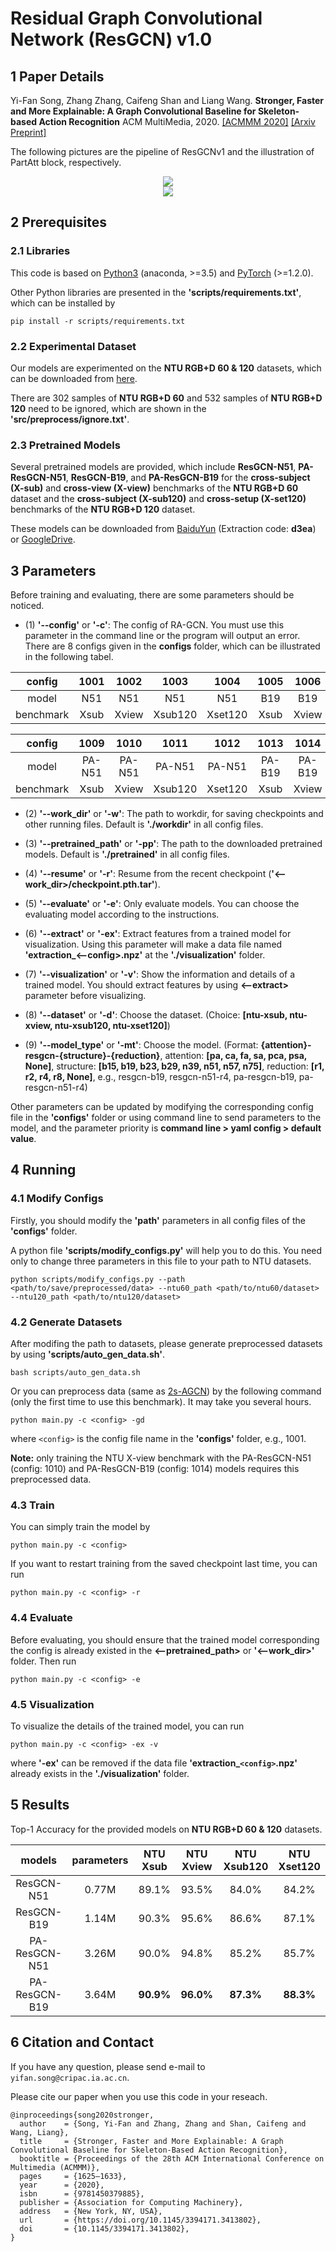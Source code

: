 # Residual Graph Convolutional Network (ResGCN) v1.0

## 1 Paper Details

Yi-Fan Song, Zhang Zhang, Caifeng Shan and Liang Wang. **Stronger, Faster and More Explainable: A Graph Convolutional Baseline for Skeleton-based Action Recognition** ACM MultiMedia, 2020. [[ACMMM 2020]](https://dl.acm.org/doi/abs/10.1145/3394171.3413802) [[Arxiv Preprint]](https://arxiv.org/pdf/2010.09978.pdf)

The following pictures are the pipeline of ResGCNv1 and the illustration of PartAtt block, respectively.
<div align="center">
    <img src="resources/pipeline.png">
</div>

<div align="center">
    <img src="resources/partatt.png">
</div>


## 2 Prerequisites

### 2.1 Libraries

This code is based on [Python3](https://www.anaconda.com/) (anaconda, >=3.5) and [PyTorch](http://pytorch.org/) (>=1.2.0).

Other Python libraries are presented in the **'scripts/requirements.txt'**, which can be installed by 
```
pip install -r scripts/requirements.txt
```

### 2.2 Experimental Dataset

Our models are experimented on the **NTU RGB+D 60 & 120** datasets, which can be downloaded from 
[here](http://rose1.ntu.edu.sg/datasets/actionrecognition.asp).

There are 302 samples of **NTU RGB+D 60** and 532 samples of **NTU RGB+D 120** need to be ignored, which are shown in the **'src/preprocess/ignore.txt'**.

### 2.3 Pretrained Models

Several pretrained models are provided, which include **ResGCN-N51**, **PA-ResGCN-N51**, **ResGCN-B19**, and **PA-ResGCN-B19** for the **cross-subject (X-sub)** and **cross-view (X-view)** benchmarks of the **NTU RGB+D 60** dataset and the **cross-subject (X-sub120)** and **cross-setup (X-set120)** benchmarks of the **NTU RGB+D 120** dataset.

These models can be downloaded from [BaiduYun]() (Extraction code: **d3ea**) or [GoogleDrive](https://drive.google.com/drive/folders/1hb5fg1DMl_npwMIOn99RemscbAb1B3MM?usp=sharing).


## 3 Parameters

Before training and evaluating, there are some parameters should be noticed.

* (1) **'--config'** or **'-c'**: The config of RA-GCN. You must use this parameter in the command line or the program will output an error. There are 8 configs given in the **configs** folder, which can be illustrated in the following tabel.

| config    | 1001   | 1002   | 1003    | 1004    | 1005   | 1006   | 1007    | 1008    |
| :-------: | :----: | :----: | :-----: | :-----: | :----: | :----: | :-----: | :-----: |
| model     | N51    | N51    | N51     | N51     | B19    | B19    | B19     | B19     |
| benchmark | Xsub   | Xview  | Xsub120 | Xset120 | Xsub   | Xview  | Xsub120 | Xset120 |

| config    | 1009   | 1010   | 1011    | 1012    | 1013   | 1014   | 1015    | 1016    |
| :-------: | :----: | :----: | :-----: | :-----: | :----: | :----: | :-----: | :-----: |
| model     | PA-N51 | PA-N51 | PA-N51  | PA-N51  | PA-B19 | PA-B19 | PA-B19  | PA-B19  |
| benchmark | Xsub   | Xview  | Xsub120 | Xset120 | Xsub   | Xview  | Xsub120 | Xset120 |

* (2) **'--work_dir'** or **'-w'**: The path to workdir, for saving checkpoints and other running files. Default is **'./workdir'** in all config files.

* (3) **'--pretrained_path'** or **'-pp'**: The path to the downloaded pretrained models. Default is **'./pretrained'** in all config files.

* (4) **'--resume'** or **'-r'**: Resume from the recent checkpoint (**'<--work_dir>/checkpoint.pth.tar'**).

* (5) **'--evaluate'** or **'-e'**: Only evaluate models. You can choose the evaluating model according to the instructions.

* (6) **'--extract'** or **'-ex'**: Extract features from a trained model for visualization. Using this parameter will make a data file named **'extraction_<--config>.npz'** at the **'./visualization'** folder.

* (7) **'--visualization'** or **'-v'**: Show the information and details of a trained model. You should extract features by using **<--extract>** parameter before visualizing.

* (8) **'--dataset'** or **'-d'**: Choose the dataset. (Choice: **[ntu-xsub, ntu-xview, ntu-xsub120, ntu-xset120]**)

* (9) **'--model_type'** or **'-mt'**: Choose the model. (Format: **{attention}-resgcn-{structure}-{reduction}**, attention: **[pa, ca, fa, sa, pca, psa, None]**, structure: **[b15, b19, b23, b29, n39, n51, n57, n75]**, reduction: **[r1, r2, r4, r8, None]**, e.g., resgcn-b19, resgcn-n51-r4, pa-resgcn-b19, pa-resgcn-n51-r4)

Other parameters can be updated by modifying the corresponding config file in the **'configs'** folder or using command line to send parameters to the model, and the parameter priority is **command line > yaml config > default value**.


## 4 Running

### 4.1 Modify Configs

Firstly, you should modify the **'path'** parameters in all config files of the **'configs'** folder.

A python file **'scripts/modify_configs.py'** will help you to do this. You need only to change three parameters in this file to your path to NTU datasets.
```
python scripts/modify_configs.py --path <path/to/save/preprocessed/data> --ntu60_path <path/to/ntu60/dataset> --ntu120_path <path/to/ntu120/dataset>
```

### 4.2 Generate Datasets

After modifing the path to datasets, please generate preprocessed datasets by using **'scripts/auto_gen_data.sh'**.
```
bash scripts/auto_gen_data.sh
```

Or you can preprocess data (same as [2s-AGCN](https://github.com/lshiwjx/2s-AGCN)) by the following command (only the first time to use this benchmark). It may take you several hours. 
```
python main.py -c <config> -gd
```
where `<config>` is the config file name in the **'configs'** folder, e.g., 1001.

**Note:** only training the NTU X-view benchmark with the PA-ResGCN-N51 (config: 1010) and PA-ResGCN-B19 (config: 1014) models requires this preprocessed data.

### 4.3 Train

You can simply train the model by 
```
python main.py -c <config>
```
If you want to restart training from the saved checkpoint last time, you can run
```
python main.py -c <config> -r
```

### 4.4 Evaluate

Before evaluating, you should ensure that the trained model corresponding the config is already existed in the **<--pretrained_path>** or **'<--work_dir>'** folder. Then run
```
python main.py -c <config> -e
```

### 4.5 Visualization

To visualize the details of the trained model, you can run
```
python main.py -c <config> -ex -v
```
where **'-ex'** can be removed if the data file **'extraction_`<config>`.npz'** already exists in the **'./visualization'** folder.


## 5 Results

Top-1 Accuracy for the provided models on **NTU RGB+D 60 & 120** datasets.

| models        | parameters | NTU Xsub  | NTU Xview | NTU Xsub120 | NTU Xset120 |
| :-----------: | :--------: | :-------: | :-------: | :---------: | :---------: |
| ResGCN-N51    | 0.77M      | 89.1%     | 93.5%     | 84.0%       | 84.2%       |
| ResGCN-B19    | 1.14M      | 90.3%     | 95.6%     | 86.6%       | 87.1%       |
| PA-ResGCN-N51 | 3.26M      | 90.0%     | 94.8%     | 85.2%       | 85.7%       |
| PA-ResGCN-B19 | 3.64M      | **90.9%** | **96.0%** | **87.3%**   | **88.3%**   |

## 6 Citation and Contact

If you have any question, please send e-mail to `yifan.song@cripac.ia.ac.cn`.

Please cite our paper when you use this code in your reseach.
```
@inproceedings{song2020stronger,
  author    = {Song, Yi-Fan and Zhang, Zhang and Shan, Caifeng and Wang, Liang},
  title     = {Stronger, Faster and More Explainable: A Graph Convolutional Baseline for Skeleton-Based Action Recognition},
  booktitle = {Proceedings of the 28th ACM International Conference on Multimedia (ACMMM)},
  pages     = {1625–1633},
  year      = {2020},
  isbn      = {9781450379885},
  publisher = {Association for Computing Machinery},
  address   = {New York, NY, USA},
  url       = {https://doi.org/10.1145/3394171.3413802},
  doi       = {10.1145/3394171.3413802},
}
```
